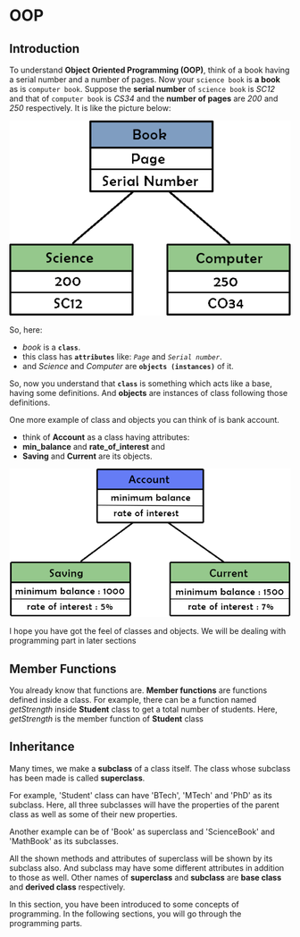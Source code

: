# OOP

## Introduction

To understand __Object Oriented Programming (OOP)__, think of a book having a serial number and a number of pages. Now your `science book` is __a book__ as is `computer book`. Suppose the __serial number__ of `science book` is _SC12_ and that of `computer book` is _CS34_ and the __number of pages__ are _200_ and _250_ respectively. It is like the picture below:

![Object Oriented Programming Example 1: Book](10_fig_1.png)

So, here:

- _book_ is a __`class`__.
- this class has __`attributes`__ like: _`Page`_ and _`Serial number`_.
- and _Science_ and _Computer_ are __`objects (instances)`__ of it.

So, now you understand that __`class`__ is something which acts like a base, having some definitions. And __objects__ are instances of class following those definitions.

One more example of class and objects you can think of is bank account.

- think of __Account__ as a class having attributes:
- __min_balance__ and __rate_of_interest__ and
- __Saving__ and __Current__ are its objects.

![Object Oriented Programming Example 1: Account](10_fig_2.png)

I hope you have got the feel of classes and objects. We will be dealing with programming part in later sections

## Member Functions

You already know that functions are. __Member functions__ are functions defined inside a class. For example, there can be a function named _getStrength_ inside __Student__ class to get a total number of students. Here, _getStrength_ is the member function of __Student__ class

## Inheritance

Many times, we make a __subclass__ of a class itself. The class whose subclass has been made is called __superclass__.

For example, 'Student' class can have 'BTech', 'MTech' and 'PhD' as its subclass. Here, all three subclasses will have the properties of the parent class as well as some of their new properties.

Another example can be of 'Book' as superclass and 'ScienceBook' and 'MathBook' as its subclasses.

All the shown methods and attributes of superclass will be shown by its subclass also. And subclass may have some different attributes in addition to those as well. Other names of __superclass__ and __subclass__ are __base class__ and __derived class__ respectively.

In this section, you have been introduced to some concepts of programming. In the following sections, you will go through the programming parts.
